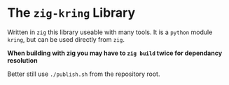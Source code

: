 # The `zig-kring` Library

Written in `zig` this library useable with many tools. It is a `python` module `kring`,
but can be used directly from `zig`.

**When building with zig you may have to `zig build` twice for dependancy resolution**

Better still use `./publish.sh` from the repository root.

